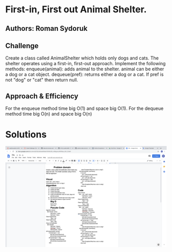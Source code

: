 # First-in, First out Animal Shelter.

## Authors: Roman Sydoruk

## Challenge
Create a class called AnimalShelter which holds only dogs and cats. The shelter operates using a first-in, first-out approach.
Implement the following methods:
enqueue(animal): adds animal to the shelter. animal can be either a dog or a cat object.
dequeue(pref): returns either a dog or a cat. If pref is not "dog" or "cat" then return null.
## Approach & Efficiency
For the enqueue method time big O(1) and space big O(1). For the dequeue method time big O(n) and space big O(n)

# Solutions
<img src="https://github.com/sydoruk89/python-data-structures-and-algorithms/blob/master/assets/fifo.png">
